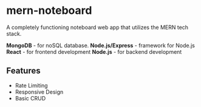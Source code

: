 ﻿# mern-noteboard

A completely functioning noteboard web app that utilizes the MERN tech stack.

**MongoDB** - for noSQL database.
**Node.js/Express** - framework for Node.js
**React** - for frontend development
**Node.js** - for backend development

## Features
- Rate Limiting
- Responsive Design
- Basic CRUD
